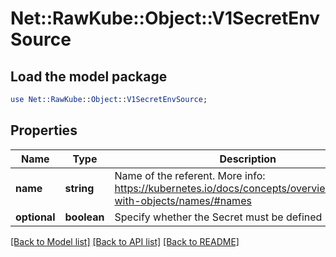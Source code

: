 # Net::RawKube::Object::V1SecretEnvSource

## Load the model package
```perl
use Net::RawKube::Object::V1SecretEnvSource;
```

## Properties
Name | Type | Description | Notes
------------ | ------------- | ------------- | -------------
**name** | **string** | Name of the referent. More info: https://kubernetes.io/docs/concepts/overview/working-with-objects/names/#names | [optional] 
**optional** | **boolean** | Specify whether the Secret must be defined | [optional] 

[[Back to Model list]](../README.md#documentation-for-models) [[Back to API list]](../README.md#documentation-for-api-endpoints) [[Back to README]](../README.md)


